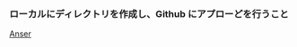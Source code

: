 ### ローカルにディレクトリを作成し、Github にアプローどを行うこと

[Anser][1]

[1]: https://github.com/ryotogashi/class-material-github/answer2.md
